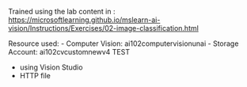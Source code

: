 Trained using the lab content in : https://microsoftlearning.github.io/mslearn-ai-vision/Instructions/Exercises/02-image-classification.html


Resource used: 
    - Computer Vision: ai102computervisionunai
    - Storage Account:  ai102cvcustomnewv4
TEST
- using Vision Studio
- HTTP file
